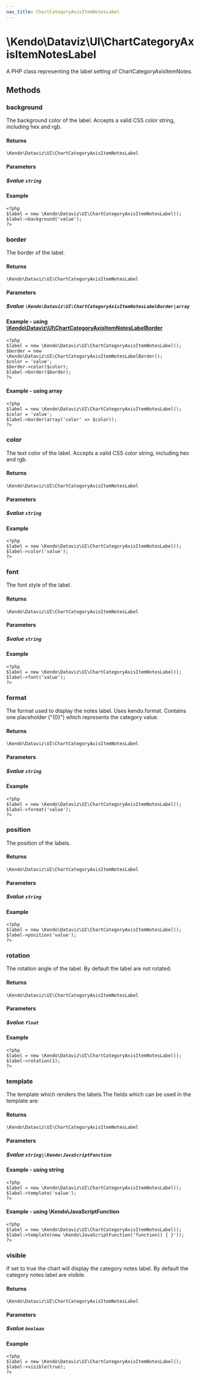 ```yaml
---
nav_title: ChartCategoryAxisItemNotesLabel
---
```


# \Kendo\Dataviz\UI\ChartCategoryAxisItemNotesLabel

A PHP class representing the label setting of ChartCategoryAxisItemNotes.


## Methods

### background
The background color of the label. Accepts a valid CSS color string, including hex and rgb.

#### Returns
`\Kendo\Dataviz\UI\ChartCategoryAxisItemNotesLabel`

#### Parameters

##### $value `string`



#### Example 
    <?php
    $label = new \Kendo\Dataviz\UI\ChartCategoryAxisItemNotesLabel();
    $label->background('value');
    ?>

### border

The border of the label.

#### Returns
`\Kendo\Dataviz\UI\ChartCategoryAxisItemNotesLabel`

#### Parameters

##### $value `\Kendo\Dataviz\UI\ChartCategoryAxisItemNotesLabelBorder|array`


#### Example - using [\Kendo\Dataviz\UI\ChartCategoryAxisItemNotesLabelBorder](/api/wrappers/php/Kendo/Dataviz/UI/ChartCategoryAxisItemNotesLabelBorder)
    <?php
    $label = new \Kendo\Dataviz\UI\ChartCategoryAxisItemNotesLabel();
    $border = new \Kendo\Dataviz\UI\ChartCategoryAxisItemNotesLabelBorder();
    $color = 'value';
    $border->color($color);
    $label->border($border);
    ?>

#### Example - using array

    <?php
    $label = new \Kendo\Dataviz\UI\ChartCategoryAxisItemNotesLabel();
    $color = 'value';
    $label->border(array('color' => $color));
    ?>

### color
The text color of the label. Accepts a valid CSS color string, including hex and rgb.

#### Returns
`\Kendo\Dataviz\UI\ChartCategoryAxisItemNotesLabel`

#### Parameters

##### $value `string`



#### Example 
    <?php
    $label = new \Kendo\Dataviz\UI\ChartCategoryAxisItemNotesLabel();
    $label->color('value');
    ?>

### font
The font style of the label.

#### Returns
`\Kendo\Dataviz\UI\ChartCategoryAxisItemNotesLabel`

#### Parameters

##### $value `string`



#### Example 
    <?php
    $label = new \Kendo\Dataviz\UI\ChartCategoryAxisItemNotesLabel();
    $label->font('value');
    ?>

### format
The format used to display the notes label. Uses kendo.format. Contains one placeholder ("{0}") which represents the category value.

#### Returns
`\Kendo\Dataviz\UI\ChartCategoryAxisItemNotesLabel`

#### Parameters

##### $value `string`



#### Example 
    <?php
    $label = new \Kendo\Dataviz\UI\ChartCategoryAxisItemNotesLabel();
    $label->format('value');
    ?>

### position
The position of the labels.

#### Returns
`\Kendo\Dataviz\UI\ChartCategoryAxisItemNotesLabel`

#### Parameters

##### $value `string`



#### Example 
    <?php
    $label = new \Kendo\Dataviz\UI\ChartCategoryAxisItemNotesLabel();
    $label->position('value');
    ?>

### rotation
The rotation angle of the label. By default the label are not rotated.

#### Returns
`\Kendo\Dataviz\UI\ChartCategoryAxisItemNotesLabel`

#### Parameters

##### $value `float`



#### Example 
    <?php
    $label = new \Kendo\Dataviz\UI\ChartCategoryAxisItemNotesLabel();
    $label->rotation(1);
    ?>

### template
The template which renders the labels.The fields which can be used in the template are:

#### Returns
`\Kendo\Dataviz\UI\ChartCategoryAxisItemNotesLabel`

#### Parameters

##### $value `string|\Kendo\JavaScriptFunction`



#### Example  - using string
    <?php
    $label = new \Kendo\Dataviz\UI\ChartCategoryAxisItemNotesLabel();
    $label->template('value');
    ?>

#### Example  - using \Kendo\JavaScriptFunction
    <?php
    $label = new \Kendo\Dataviz\UI\ChartCategoryAxisItemNotesLabel();
    $label->template(new \Kendo\JavaScriptFunction('function() { }'));
    ?>

### visible
If set to true the chart will display the category notes label. By default the category notes label are visible.

#### Returns
`\Kendo\Dataviz\UI\ChartCategoryAxisItemNotesLabel`

#### Parameters

##### $value `boolean`



#### Example 
    <?php
    $label = new \Kendo\Dataviz\UI\ChartCategoryAxisItemNotesLabel();
    $label->visible(true);
    ?>

